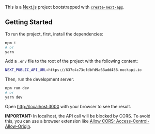 This is a [Next.js](https://nextjs.org/) project bootstrapped with [`create-next-app`](https://github.com/vercel/next.js/tree/canary/packages/create-next-app).

## Getting Started

To run the project, first, install the dependencies:

```bash
npm i
# or
yarn
```

Add a `.env` file to the root of the project with the following content:

```bash
NEXT_PUBLIC_API_URL=https://637e4c73cfdbfd9a63add456.mockapi.io
```

Then, run the development server:

```bash
npm run dev
# or
yarn dev
```

Open [http://localhost:3000](http://localhost:3000) with your browser to see the result.

**IMPORTANT:** In localhost, the API call will be blocked by CORS. To avoid this, you can use a browser extension like [Allow CORS: Access-Control-Allow-Origin](https://chrome.google.com/webstore/detail/allow-cors-access-control/lhobafahddgcelffkeicbaginigeejlf).
